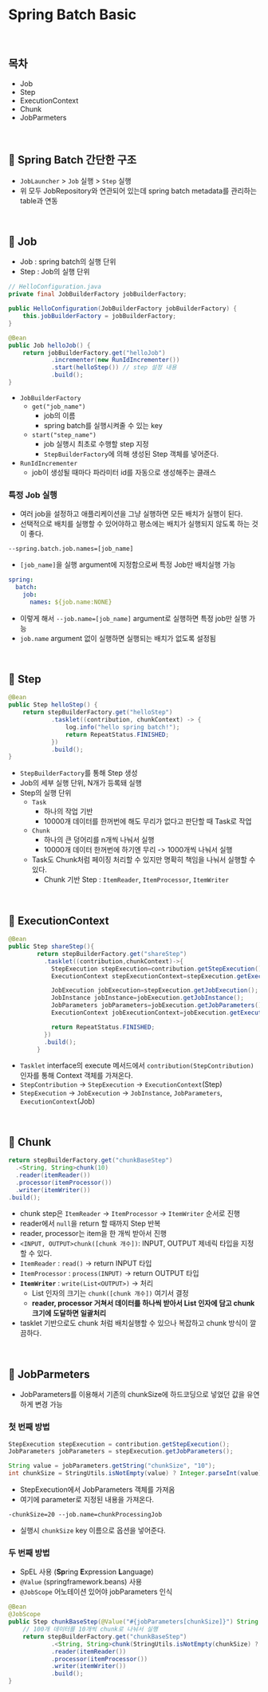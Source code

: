 # Spring Batch Basic


<br>

## 목차

- Job
- Step
- ExecutionContext
- Chunk
- JobParmeters

<br>

## :pushpin: Spring Batch 간단한 구조

- `JobLauncher` > `Job` 실행 > `Step` 실행
- 위 모두 JobRepository와 연관되어 있는데 spring batch metadata를 관리하는 table과 연동

<br>

## :pushpin: Job

- Job : spring batch의 실행 단위
- Step : Job의 실행 단위

```java
// HelloConfiguration.java
private final JobBuilderFactory jobBuilderFactory;

public HelloConfiguration(JobBuilderFactory jobBuilderFactory) {
    this.jobBuilderFactory = jobBuilderFactory;
}

@Bean
public Job helloJob() {
    return jobBuilderFactory.get("helloJob")
            .incrementer(new RunIdIncrementer())
            .start(helloStep()) // step 설정 내용
            .build();
}
```

- `JobBuilderFactory`
  - `get("job_name")`
    - job의 이름
    - spring batch를 실행시켜줄 수 있는 key
  - `start("step_name")`
    - job 실행시 최초로 수행할 step 지정
    - `StepBuilderFactory`에 의해 생성된 Step 객체를 넣어준다.
- `RunIdIncrementer`
  - job이 생성될 때마다 파라미터 id를 자동으로 생성해주는 클래스

### 특정 Job 실행

- 여러 job을 설정하고 애플리케이션을 그냥 실행하면 모든 배치가 실행이 된다.
- 선택적으로 배치를 실행할 수 있어야하고 평소에는 배치가 실행되지 않도록 하는 것이 좋다.

```shell
--spring.batch.job.names=[job_name]
```

- `[job_name]`을 실행 argument에 지정함으로써 특정 Job만 배치실행 가능

```yaml
spring:
  batch:
    job:
      names: ${job.name:NONE}
```

- 이렇게 해서 `--job.name=[job_name]` argument로 실행하면 특정 job만 실행 가능
- `job.name` argument 없이 실행하면 실행되는 배치가 없도록 설정됨

<br>

## :pushpin: Step

```java
@Bean
public Step helloStep() {
    return stepBuilderFactory.get("helloStep")
            .tasklet((contribution, chunkContext) -> {
                log.info("hello spring batch!");
                return RepeatStatus.FINISHED;
            })
            .build();
}
```

- `StepBuilderFactory`를 통해 Step 생성
- Job의 세부 실행 단위, N개가 등록돼 실행
- Step의 실행 단위
  - `Task`
    - 하나의 작업 기반
    - 10000개 데이터를 한꺼번에 해도 무리가 없다고 판단할 때 Task로 작업
  - `Chunk`
    - 하나의 큰 덩어리를 n개씩 나눠서 실행
    - 10000개 데이터 한꺼번에 하기엔 무리 -> 1000개씩 나눠서 실행
  - Task도 Chunk처럼 페이징 처리할 수 있지만 명확히 책임을 나눠서 실행할 수 있다.
    - Chunk 기반 Step : `ItemReader`, `ItemProcessor`, `ItemWriter`

<br>

## :pushpin: ExecutionContext

```java
@Bean
public Step shareStep(){
        return stepBuilderFactory.get("shareStep")
          .tasklet((contribution,chunkContext)->{
            StepExecution stepExecution=contribution.getStepExecution();
            ExecutionContext stepExecutionContext=stepExecution.getExecutionContext();

            JobExecution jobExecution=stepExecution.getJobExecution();
            JobInstance jobInstance=jobExecution.getJobInstance();
            JobParameters jobParameters=jobExecution.getJobParameters();
            ExecutionContext jobExecutionContext=jobExecution.getExecutionContext();

            return RepeatStatus.FINISHED;
          })
          .build();
        }
```

- `Tasklet` interface의 execute 메서드에서 `contribution(StepContribution)` 인자를 통해 Context 객체를 가져온다.
- `StepContribution` -> `StepExecution` -> `ExecutionContext`(Step)
- `StepExecution` -> `JobExecution` -> `JobInstance`, `JobParameters`, `ExecutionContext`(Job)

<br>

## :pushpin: Chunk

```java
return stepBuilderFactory.get("chunkBaseStep")
  .<String, String>chunk(10)
  .reader(itemReader())
  .processor(itemProcessor())
  .writer(itemWriter())
.build();
```

- chunk step은 `ItemReader` -> `ItemProcessor` -> `ItemWriter` 순서로 진행
- reader에서 `null`을 return 할 때까지 Step 반복
- reader, processor는 item을 한 개씩 받아서 진행
- `<INPUT, OUTPUT>chunk([chunk 개수])`: INPUT, OUTPUT 제네릭 타입을 지정할 수 있다.
- `ItemReader` : `read()` -> return INPUT 타입
- `ItemProcessor` : `process(INPUT)` -> return OUTPUT 타입
- **`ItemWriter`** : `write(List<OUTPUT>)` -> 처리
  - List 인자의 크기는 `chunk([chunk 개수])` 여기서 결정
  - **reader, processor 거쳐서 데이터를 하나씩 받아서 List 인자에 담고 chunk 크기에 도달하면 일괄처리**
- tasklet 기반으로도 chunk 처럼 배치실행할 수 있으나 복잡하고 chunk 방식이 깔끔하다.

<br>

## :pushpin: JobParmeters

- JobParameters를 이용해서 기존의 chunkSize에 하드코딩으로 넣었던 값을 유연하게 변경 가능

### 첫 번째 방법

```java
StepExecution stepExecution = contribution.getStepExecution();
JobParameters jobParameters = stepExecution.getJobParameters();

String value = jobParameters.getString("chunkSize", "10");
int chunkSize = StringUtils.isNotEmpty(value) ? Integer.parseInt(value) : 10;
```

- StepExecution에서 JobParameters 객체를 가져옴
- 여기에 parameter로 지정된 내용을 가져온다.

```shell
-chunkSize=20 --job.name=chunkProcessingJob
```

- 실행시 `chunkSize` key 이름으로 옵션을 넣어준다.

### 두 번째 방법

- SpEL 사용 (**Sp**ring **E**xpression **L**anguage)
- `@Value` (springframework.beans) 사용
- `@JobScope` 어노테이션 있어야 jobParameters 인식

```java
@Bean
@JobScope
public Step chunkBaseStep(@Value("#{jobParameters[chunkSize]}") String chunkSize) {
    // 100개 데이터를 10개씩 chunk로 나눠서 실행
    return stepBuilderFactory.get("chunkBaseStep")
            .<String, String>chunk(StringUtils.isNotEmpty(chunkSize) ? Integer.parseInt(chunkSize) : 10)
            .reader(itemReader())
            .processor(itemProcessor())
            .writer(itemWriter())
            .build();
}
```
